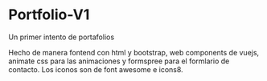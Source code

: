 # Portfolio-V1
Un primer intento de portafolios

Hecho de manera fontend con html y bootstrap, web components de vuejs, animate css para las animaciones y formspree para el formlario de contacto. Los iconos son de font awesome e icons8. 
